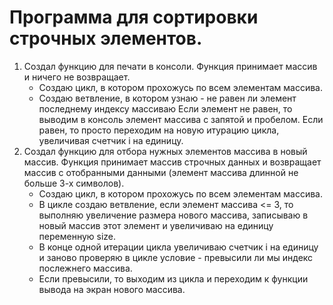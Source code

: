 # Программа для сортировки строчных элементов.

1. Создал функцию для печати в консоли. Функция принимает массив и ничего не возвращает.
    * Создаю цикл, в котором прохожусь по всем элементам массива.
    * Создаю ветвление, в котором узнаю - не равен ли элемент последнему индексу массиваю Если элемент не равен, то выводим в консоль элемент массива с запятой и пробелом. Если равен, то просто переходим на новую итурацию цикла, увеличивая счетчик i на единицу.
2. Создал функцию для отбора нужных элементов массива в новый массив. Функция принимает массив строчных данных и возвращает массив с отобранными данными (элемент массива длинной не больше 3-х символов).
    * Создаю цикл, в котором прохожусь по всем элементам массива.
    * В цикле создаю ветвление, если элемент массива <= 3, то выполняю увеличение размера нового массива, записываю в новый массив этот элемент и увеличиваю на единицу переменную size.
    * В конце одной итерации цикла увеличиваю счетчик i на единицу и заново проверяю в цикле условие - превысили ли мы индекс послежнего массива.
    * Если превысили, то выходим из цикла и переходим к функции вывода на экран нового массива.